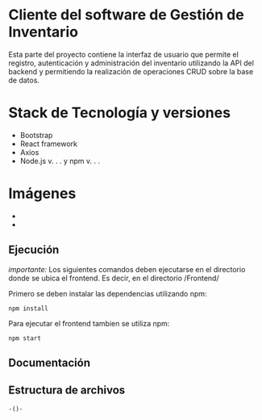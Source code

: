 # Cliente del software de Gestión de Inventario

Esta parte del proyecto contiene la interfaz de usuario que permite el registro, autenticación y administración del inventario utilizando la API del backend y permitiendo la realización de operaciones CRUD sobre la base de datos.

# Stack de Tecnología y versiones

- Bootstrap
- React framework
- Axios
- Node.js v. . .  y npm v. . . 

# Imágenes  
- 
- 
## Ejecución

*importante:* Los siguientes comandos deben ejecutarse en el directorio donde se ubica el frontend. Es decir, en el directorio /Frontend/

Primero se deben instalar las dependencias utilizando npm:

    npm install


Para ejecutar el frontend tambien se utiliza npm:

    npm start

## Documentación

## Estructura de archivos

    -()-




